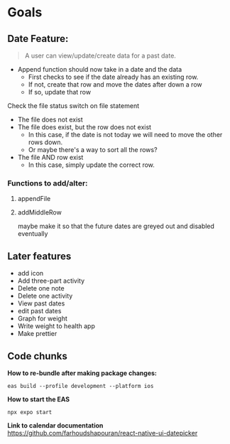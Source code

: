 # Goals
## Date Feature:
> A user can view/update/create data for a past date.
- Append function should now take in a date and the data
    - First checks to see if the date already has an existing row.
    - If not, create that row and move the dates after down a row
    - If so, update that row


Check the file status
switch on file statement
- The file does not exist
- The file does exist, but the row does not exist
    - In this case, if the date is not today we will need to move the other rows down. 
    - Or maybe there's a way to sort all the rows?
- The file AND row exist
    - In this case, simply update the correct row. 


### Functions to add/alter:
1. appendFile
3. addMiddleRow

    maybe make it so that the future dates are greyed out and disabled eventually

## Later features
- add icon
- Add three-part activity
- Delete one note
- Delete one activity
- View past dates
- edit past dates
- Graph for weight
- Write weight to health app
- Make prettier

## Code chunks
**How to re-bundle after making package changes:**
```
eas build --profile development --platform ios
```
**How to start the EAS**
```
npx expo start
```
**Link to calendar documentation**
https://github.com/farhoudshapouran/react-native-ui-datepicker 